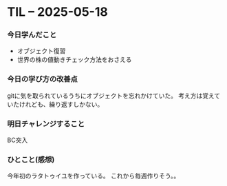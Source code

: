 # TIL – 2025-05-18

### 今日学んだこと
- オブジェクト復習
- 世界の株の値動きチェック方法をおさえる

### 今日の学び方の改善点
gitに気を取られているうちにオブジェクトを忘れかけていた。
考え方は覚えていたけれども、繰り返すしかない。

### 明日チャレンジすること
BC突入

### ひとこと(感想)
今年初のラタトゥイユを作っている。
これから毎週作りそう。。

